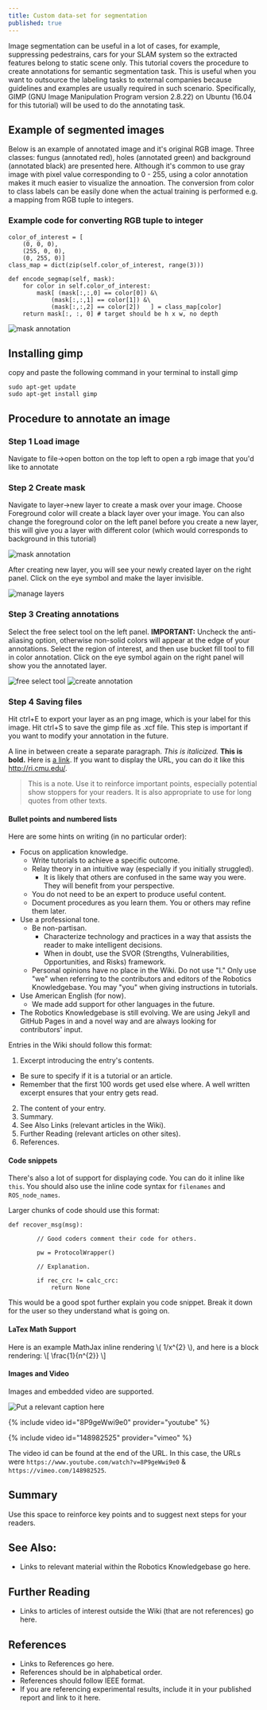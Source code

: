 ```yaml
---
title: Custom data-set for segmentation
published: true
---
```

Image segmentation can be useful in a lot of cases, for example, suppressing pedestrains, cars for your SLAM system so the extracted features belong to static scene only. This tutorial covers the procedure to create annotations for semantic segmentation task. This is useful when you want to outsource the labeling tasks to external companies because guidelines and examples are usually required in such scenario. Specifically, GIMP (GNU Image Manipulation Program version 2.8.22) on Ubuntu (16.04 for this tutorial) will be used to do the annotating task.

## Example of segmented images
Below is an example of annotated image and it's original RGB image. Three classes: fungus (annotated red), holes (annotated green) and background (annotated black) are presented here. Although it's common to use gray image with pixel value corresponding to 0 - 255, using a color annotation makes it much easier to visualize the annoation. The conversion from color to class labels can be easily done when the actual training is performed e.g. a mapping from RGB tuple to integers.

### Example code for converting RGB tuple to integer
```
color_of_interest = [
	(0, 0, 0),
    (255, 0, 0),
    (0, 255, 0)]
class_map = dict(zip(self.color_of_interest, range(3)))

def encode_segmap(self, mask):
	for color in self.color_of_interest:
    	mask[ (mask[:,:,0] == color[0]) &\
        	(mask[:,:,1] == color[1]) &\
        	(mask[:,:,2] == color[2])   ] = class_map[color]
    return mask[:, :, 0] # target should be h x w, no depth
```

![mask annotation](assets/mask_annotation.png)

## Installing gimp
copy and paste the following command in your terminal to install gimp  
```
sudo apt-get update
sudo apt-get install gimp
```

## Procedure to annotate an image
### Step 1 Load image
Navigate to  file->open botton on the top left to open a rgb image that you'd like to annotate

### Step 2 Create mask
Navigate to layer->new layer to create a mask over your image. Choose Foreground color will create a black layer over your image. You can also change the foreground color on the left panel before you create a new layer, this will give you a layer with different color (which would corresponds to background in this tutorial)

![mask annotation](assets/new_layer.png)

After creating new layer, you will see your newly created layer on the right panel. Click on the eye symbol and make the layer invisible.

![manage layers](assets/manage_layers.png)

### Step 3 Creating annotations
Select the free select tool on the left panel. **IMPORTANT:** Uncheck the anti-aliasing option, otherwise non-solid colors will appear at the edge of your annotations. Select the region of interest, and then use bucket fill tool to fill in color annotation. Click on the eye symbol again on the right panel will show you the annotated layer.

![free select tool](assets/select_tool.png)
![create annotation](assets/bucket_fill.png)

### Step 4 Saving files
Hit ctrl+E to export your layer as an png image, which is your label for this image. Hit ctrl+S to save the gimp file as .xcf file. This step is important if you want to modify your annotation in the future.

A line in between create a separate paragraph. *This is italicized.* **This is bold.** Here is [a link](/). If you want to display the URL, you can do it like this <http://ri.cmu.edu/>.

> This is a note. Use it to reinforce important points, especially potential show stoppers for your readers. It is also appropriate to use for long quotes from other texts.


#### Bullet points and numbered lists
Here are some hints on writing (in no particular order):
- Focus on application knowledge.
  - Write tutorials to achieve a specific outcome.
  - Relay theory in an intuitive way (especially if you initially struggled).
    - It is likely that others are confused in the same way you were. They will benefit from your perspective.
  - You do not need to be an expert to produce useful content.
  - Document procedures as you learn them. You or others may refine them later.
- Use a professional tone.
  - Be non-partisan.
    - Characterize technology and practices in a way that assists the reader to make intelligent decisions.
    - When in doubt, use the SVOR (Strengths, Vulnerabilities, Opportunities, and Risks) framework.
  - Personal opinions have no place in the Wiki. Do not use "I." Only use "we" when referring to the contributors and editors of the Robotics Knowledgebase. You may "you" when giving instructions in tutorials.
- Use American English (for now).
  - We made add support for other languages in the future.
- The Robotics Knowledgebase is still evolving. We are using Jekyll and GitHub Pages in and a novel way and are always looking for contributors' input.

Entries in the Wiki should follow this format:
1. Excerpt introducing the entry's contents.
  - Be sure to specify if it is a tutorial or an article.
  - Remember that the first 100 words get used else where. A well written excerpt ensures that your entry gets read.
2. The content of your entry.
3. Summary.
4. See Also Links (relevant articles in the Wiki).
5. Further Reading (relevant articles on other sites).
6. References.

#### Code snippets
There's also a lot of support for displaying code. You can do it inline like `this`. You should also use the inline code syntax for `filenames` and `ROS_node_names`.

Larger chunks of code should use this format:
```
def recover_msg(msg):

        // Good coders comment their code for others.

        pw = ProtocolWrapper()

        // Explanation.

        if rec_crc != calc_crc:
            return None
```
This would be a good spot further explain you code snippet. Break it down for the user so they understand what is going on.

#### LaTex Math Support
Here is an example MathJax inline rendering \\( 1/x^{2} \\), and here is a block rendering:
\\[ \frac{1}{n^{2}} \\]

#### Images and Video
Images and embedded video are supported.

![Put a relevant caption here](assets/images/Hk47portrait-298x300.jpg)

{% include video id="8P9geWwi9e0" provider="youtube" %}

{% include video id="148982525" provider="vimeo" %}

The video id can be found at the end of the URL. In this case, the URLs were
`https://www.youtube.com/watch?v=8P9geWwi9e0`
& `https://vimeo.com/148982525`.

## Summary
Use this space to reinforce key points and to suggest next steps for your readers.

## See Also:
- Links to relevant material within the Robotics Knowledgebase go here.

## Further Reading
- Links to articles of interest outside the Wiki (that are not references) go here.

## References
- Links to References go here.
- References should be in alphabetical order.
- References should follow IEEE format.
- If you are referencing experimental results, include it in your published report and link to it here.
